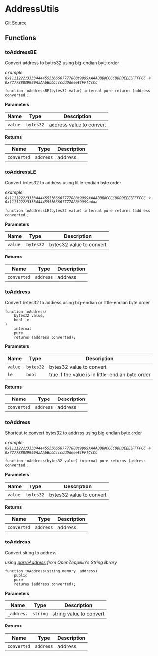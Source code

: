 # AddressUtils
[Git Source](https://github.com/ambrosus/token-bridge/blob/fd78173c03bc3176acad331d668a382df87c32fd/contracts/utils/AddressUtils.sol)


## Functions
### toAddressBE

Convert address to bytes32 using big-endian byte order

*example: `0x111122223333444455556666777788889999AAAABBBBCCCCDDDDEEEEFFFFCC` -> `0x777788889999AaAAbBbbCcccddDdeeeEfFFfCcCc`*


```solidity
function toAddressBE(bytes32 value) internal pure returns (address converted);
```
**Parameters**

|Name|Type|Description|
|----|----|-----------|
|`value`|`bytes32`|address value to convert|

**Returns**

|Name|Type|Description|
|----|----|-----------|
|`converted`|`address`|address|


### toAddressLE

Convert bytes32 to address using little-endian byte order

*example: `0x111122223333444455556666777788889999AAAABBBBCCCCDDDDEEEEFFFFCC` -> `0x111122223333444455556666777788889999aAaa`*


```solidity
function toAddressLE(bytes32 value) internal pure returns (address converted);
```
**Parameters**

|Name|Type|Description|
|----|----|-----------|
|`value`|`bytes32`|bytes32 value to convert|

**Returns**

|Name|Type|Description|
|----|----|-----------|
|`converted`|`address`|address|


### toAddress

Convert bytes32 to address using big-endian or little-endian byte order


```solidity
function toAddress(
    bytes32 value,
    bool le
)
    internal
    pure
    returns (address converted);
```
**Parameters**

|Name|Type|Description|
|----|----|-----------|
|`value`|`bytes32`|bytes32 value to convert|
|`le`|`bool`|true if the value is in little-endian byte order|

**Returns**

|Name|Type|Description|
|----|----|-----------|
|`converted`|`address`|address|


### toAddress

Shortcut  to convert bytes32 to address using big-endian byte order

*example: `0x111122223333444455556666777788889999AAAABBBBCCCCDDDDEEEEFFFFCC` -> `0x777788889999AaAAbBbbCcccddDdeeeEfFFfCcCc`*


```solidity
function toAddress(bytes32 value) internal pure returns (address converted);
```
**Parameters**

|Name|Type|Description|
|----|----|-----------|
|`value`|`bytes32`|bytes32 value to convert|

**Returns**

|Name|Type|Description|
|----|----|-----------|
|`converted`|`address`|address|


### toAddress

Convert string to address

*using [parseAddress](https://docs.openzeppelin.com/contracts/5.x/api/utils#Strings-parseAddress-string-) from OpenZeppelin's String library*


```solidity
function toAddress(string memory _address)
    public
    pure
    returns (address converted);
```
**Parameters**

|Name|Type|Description|
|----|----|-----------|
|`_address`|`string`|string value to convert|

**Returns**

|Name|Type|Description|
|----|----|-----------|
|`converted`|`address`|address|


